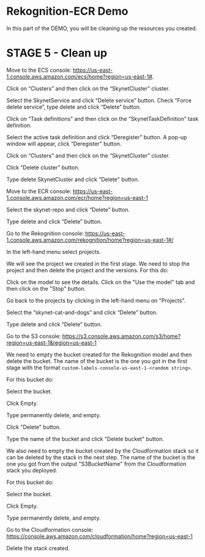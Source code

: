 # Rekognition-ECR Demo

In this part of the DEMO, you will be cleaning up the resources you created.

# STAGE 5 - Clean up

Move to the ECS console: https://us-east-1.console.aws.amazon.com/ecs/home?region=us-east-1#.

Click on “Clusters” and then click on the “SkynetCluster” cluster.

Select the SkynetService and click “Delete service” button. Check “Force delete service”, type delete and click “Delete” button.

Click on “Task definitions” and then click on the “SkynetTaskDefinition” task definition.

Select the active task definition and click “Deregister” button. A pop-up window will appear, click “Deregister” button.

Click on “Clusters” and then click on the “SkynetCluster” cluster.

Click “Delete cluster” button.

Type delete SkynetCluster and click "Delete" button.

Move to the ECR console: https://us-east-1.console.aws.amazon.com/ecr/home?region=us-east-1

Select the skynet-repo and click “Delete” button.

Type delete and click “Delete” button.

Go to the Rekognition console: https://us-east-1.console.aws.amazon.com/rekognition/home?region=us-east-1#/

In the left-hand menu select projects.

We will see the project we created in the first stage. We need to stop the project and then delete the project and the versions. For this do:

Click on the model to see the details. Click on the "Use the model" tab and then click on the "Stop" button.

Go back to the projects by clicking in the left-hand menu on "Projects".

Select the “skynet-cat-and-dogs” and click “Delete” button.

Type delete and click “Delete” button.

Go to the S3 console: https://s3.console.aws.amazon.com/s3/home?region=us-east-1&region=us-east-1

We need to empty the bucket created for the Rekognition model and then delete the bucket. The name of the bucket is the one you got in the first stage with the format `custom-labels-console-us-east-1-<random string>`.

For this bucket do:

Select the bucket.

Click Empty.

Type permanently delete, and empty.

Click "Delete" button.

Type the name of the bucket and click "Delete bucket" button.

We also need to empty the bucket created by the Cloudformation stack so it can be deleted by the stack in the next step. The name of the bucket is the one you got from the output "S3BucketName" from the Cloudformation stack you deployed.

For this bucket do:

Select the bucket.

Click Empty.

Type permanently delete, and empty.

Go to the Cloudformation console: https://console.aws.amazon.com/cloudformation/home?region=us-east-1

Delete the stack created.
